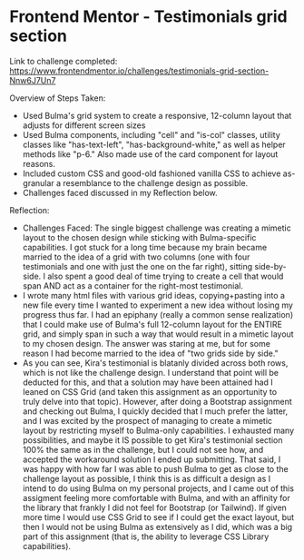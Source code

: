 # Frontend Mentor - Testimonials grid section
Link to challenge completed: https://www.frontendmentor.io/challenges/testimonials-grid-section-Nnw6J7Un7

Overview of Steps Taken:

- Used Bulma's grid system to create a responsive, 12-column layout that adjusts for different screen sizes
- Used Bulma components, including "cell" and "is-col" classes, utility classes like "has-text-left",
  "has-background-white," as well as helper methods like "p-6." Also made use of the card component for layout reasons.
- Included custom CSS and good-old fashioned vanilla CSS to achieve as-granular a resemblance to the challenge design as possible.
- Challenges faced discussed in my Reflection below.

Reflection:

- Challenges Faced: The single biggest challenge was creating a mimetic layout to the chosen design while sticking with
  Bulma-specific capabilities. I got stuck for a long time because my brain became married to the idea of a grid with
  two columns (one with four testimonials and one with just the one on the far right), sitting side-by-side. I also spent
  a good deal of time trying to create a cell that would span AND act as a container for the right-most testimonial.
- I wrote many html files with various grid ideas, copying+pasting into a new file every time I wanted to experiment a new
  idea without losing my progress thus far. I had an epiphany (really a common sense realization) that I could make use
  of Bulma's full 12-column layout for the ENTIRE grid, and simply span in such a way that would result in a mimetic
  layout to my chosen design. The answer was staring at me, but for some reason I had become married to the idea of
  "two grids side by side."
- As you can see, Kira's testimonial is blatanly divided across both rows, which is not like the challenge design. I understand
  that point will be deducted for this, and that a solution may have been attained had I leaned on CSS Grid
  (and taken this assignment as an opportunity to truly delve into that topic). However, after doing a Bootstrap assignment and
  checking out Bulma, I quickly decided that I much prefer the latter, and I was excited by the prospect of managing to
  create a mimetic layout by restricting myself to Bulma-only capabilities. I exhausted many possibilities, and maybe it IS
  possible to get Kira's testimonial section 100% the same as in the challenge, but I could not see how, and accepted the
  workaround solution I ended up submitting. That said, I was happy with how far I was able to push Bulma to get as close
  to the challenge layout as possible, I think this is as difficult a design as I intend to do using Bulma on my
  personal projects, and I came out of this assigment feeling more comfortable with Bulma, and with an affinity for the
  library that frankly I did not feel for Bootstrap (or Tailwind). If given more time I would use CSS Grid to see if I could
  get the exact layout, but then I would not be using Bulma as extensively as I did, which was a big part of this assignment
  (that is, the ability to leverage CSS Library capabilities).
